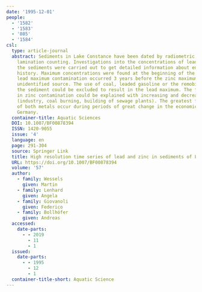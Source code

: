 ```yaml
---
date: '1995-12-01'
people:
  - '1582'
  - '1583'
  - '805'
  - '1584'
csl:
  type: article-journal
  abstract: Sediments in Lake Constance have been dated by radiometric methods and
    lamination counting. Investigations into the concentrations of lead and zinc in
    the sediments were carried out to get detailed information about environmental
    history. Maximum concentrations were found at the beginning of the 1960's. The
    lead maximum contamination occurred 3 years before the zinc maximum and has an
    unidentified source. The use of coal, leaded gasoline or the remobilization within
    the sediment could be excluded to result in the lead maximum. The fluctuations
    in zinc contamination could be explained with increasing and decreasing pollution
    (industry, coal burning, building of sewage plants). The greatest fluctuations
    of both metals occur during periods of great change in the economic history of
    Germany.
  container-title: Aquatic Sciences
  DOI: 10.1007/BF00878394
  ISSN: 1420-9055
  issue: '4'
  language: en
  page: 291-304
  source: Springer Link
  title: High resolution time series of lead and zinc in sediments of Lake Constance
  URL: https://doi.org/10.1007/BF00878394
  volume: '57'
  author:
    - family: Wessels
      given: Martin
    - family: Lenhard
      given: Angela
    - family: Giovanoli
      given: Federico
    - family: Bollhöfer
      given: Andreas
  accessed:
    date-parts:
      - - 2019
        - 11
        - 1
  issued:
    date-parts:
      - - 1995
        - 12
        - 1
  container-title-short: Aquatic Science
---
```

